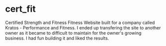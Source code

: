 # cert_fit
Certified Strength and Fitness
Fitness Website built for a company called Kratos - Performance and Fitness. I ended up transfering the site to another owner as it became to difficult to maintain for the owner's growing business. I had fun building it and liked the results.
